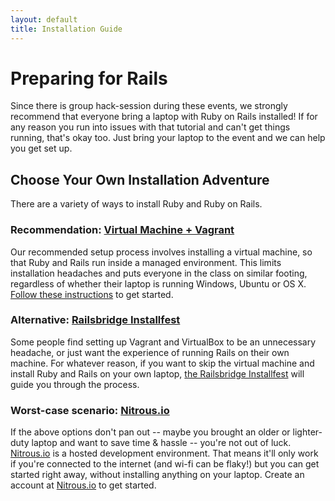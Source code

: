 ```yaml
---
layout: default
title: Installation Guide
---
```


# Preparing for Rails

Since there is group hack-session during these events, we strongly recommend that everyone bring a laptop with Ruby on Rails installed! If for any reason you run into issues with that tutorial and can't get things running, that's okay too. Just bring your laptop to the event and we can help you get set up.

## Choose Your Own Installation Adventure

There are a variety of ways to install Ruby and Ruby on Rails.

### Recommendation: [Virtual Machine + Vagrant](vagrant.html)

Our recommended setup process involves installing a virtual machine, so that Ruby and Rails run inside a managed environment. This limits installation headaches and puts everyone in the class on similar footing, regardless of whether their laptop is running Windows, Ubuntu or OS X. [Follow these instructions](vagrant.html) to get started.

### Alternative: [Railsbridge Installfest](http://docs.railsbridge.org/installfest/)

Some people find setting up Vagrant and VirtualBox to be an unnecessary headache, or just want the experience of running Rails on their own machine. For whatever reason, if you want to skip the virtual machine and install Ruby and Rails on your own laptop, [the Railsbridge Installfest](http://docs.railsbridge.org/installfest/) will guide you through the process.

### Worst-case scenario: [Nitrous.io](https://www.nitrous.io/)

If the above options don't pan out -- maybe you brought an older or lighter-duty laptop and want to save time & hassle -- you're not out of luck. [Nitrous.io](https://www.nitrous.io/) is a hosted development environment. That means it'll only work if you're connected to the internet (and wi-fi can be flaky!) but you can get started right away, without installing anything on your laptop. Create an account at [Nitrous.io](https://www.nitrous.io/) to get started.
